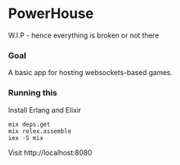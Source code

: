 # PowerHouse

W.I.P - hence everything is broken or not there

### Goal

A basic app for hosting websockets-based games.

### Running this

Install Erlang and Elixir

    mix deps.get
    mix relex.assemble
    iex -S mix

Visit http://localhost:8080